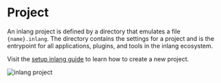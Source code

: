 # Project

An inlang project is defined by a directory that emulates a file `{name}.inlang`. The directory contains the settings for a project and is the entrypoint for all applications, plugins, and tools in the inlang ecosystem.

Visit the [setup inlang guide](/g/49fn9ggo/guide-niklasbuchfink-howToSetupInlang) to learn how to create a new project.

![inlang project](https://cdn.jsdelivr.net/gh/opral/monorepo/inlang/documentation/sdk/assets/project.jpg)


